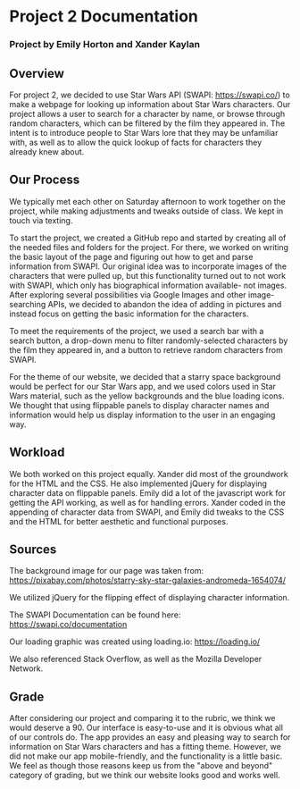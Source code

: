 # Project 2 Documentation
### Project by Emily Horton and Xander Kaylan

## Overview
For project 2, we decided to use Star Wars API (SWAPI: https://swapi.co/) to make a webpage for looking up information about Star Wars characters. Our project allows a user to search for a character by name, or browse through random characters, which can be filtered by the film they appeared in. The intent is to introduce people to Star Wars lore that they may be unfamiliar with, as well as to allow the quick lookup of facts for characters they already knew about.

## Our Process
We typically met each other on Saturday afternoon to work together on the project, while making adjustments and tweaks outside of class. We kept in touch via texting.

To start the project, we created a GitHub repo and started by creating all of the needed files and folders for the project. For there, we worked on writing the basic layout of the page and figuring out how to get and parse information from SWAPI. Our original idea was to incorporate images of the characters that were pulled up, but this functionality turned out to not work with SWAPI, which only has biographical information available- not images. After exploring several possibilities via Google Images and other image-searching APIs, we decided to abandon the idea of adding in pictures and instead focus on getting the basic information for the characters.

To meet the requirements of the project, we used a search bar with a search button, a drop-down menu to filter randomly-selected characters by the film they appeared in, and a button to retrieve random characters from SWAPI.

For the theme of our website, we decided that a starry space background would be perfect for our Star Wars app, and we used colors used in Star Wars material, such as the yellow backgrounds and the blue loading icons. We thought that using flippable panels to display character names and information would help us display information to the user in an engaging way.

## Workload
We both worked on this project equally. Xander did most of the groundwork for the HTML and the CSS. He also implemented jQuery for displaying character data on flippable panels. Emily did a lot of the javascript work for getting the API working, as well as for handling errors. Xander coded in the appending of character data from SWAPI, and Emily did tweaks to the CSS and the HTML for better aesthetic and functional purposes.

## Sources
The background image for our page was taken from: https://pixabay.com/photos/starry-sky-star-galaxies-andromeda-1654074/

We utilized jQuery for the flipping effect of displaying character information.

The SWAPI Documentation can be found here: https://swapi.co/documentation

Our loading graphic was created using loading.io: https://loading.io/

We also referenced Stack Overflow, as well as the Mozilla Developer Network.


## Grade
After considering our project and comparing it to the rubric, we think we would deserve a 90. Our interface is easy-to-use and it is obvious what all of our controls do. The app provides an easy and pleasing way to search for information on Star Wars characters and has a fitting theme. However, we did not make our app mobile-friendly, and the functionality is a little basic. We feel as though those reasons keep us from the "above and beyond" category of grading, but we think our website looks good and works well.
